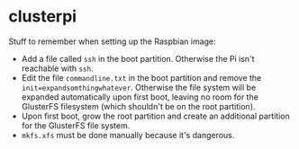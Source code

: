 # clusterpi

Stuff to remember when setting up the Raspbian image:

* Add a file called `ssh` in the boot partition. Otherwise the Pi isn't reachable with `ssh`.
* Edit the file `commandline.txt` in the boot partition and remove the `init=expandsomthingwhatever`. Otherwise the file system will be expanded automatically upon first boot, leaving no room for the GlusterFS filesystem (which shouldn't be on the root partition).
* Upon first boot, grow the root partition and create an additional partition for the GlusterFS file system.
* `mkfs.xfs` must be done manually because it's dangerous.
